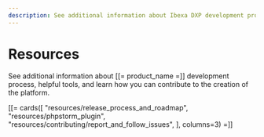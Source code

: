```yaml
---
description: See additional information about Ibexa DXP development process, helpful tools, and learn how you can contribute to the creation of the platform.
---
```


# Resources

See additional information about [[= product_name =]] development process,
helpful tools, and learn how you can contribute to the creation of the platform.

[[= cards([
    "resources/release_process_and_roadmap",
    "resources/phpstorm_plugin",
    "resources/contributing/report_and_follow_issues",
], columns=3) =]]
